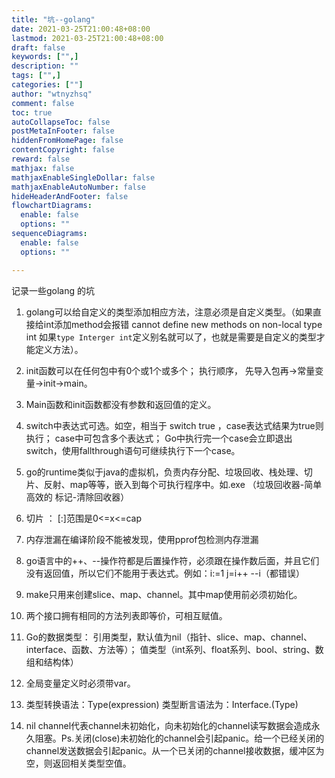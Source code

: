```yaml
---
title: "坑--golang"
date: 2021-03-25T21:00:48+08:00
lastmod: 2021-03-25T21:00:48+08:00
draft: false
keywords: ["",]
description: ""
tags: ["",]
categories: [""]
author: "wtnyzhsq"
comment: false
toc: true
autoCollapseToc: false
postMetaInFooter: false
hiddenFromHomePage: false
contentCopyright: false
reward: false
mathjax: false
mathjaxEnableSingleDollar: false
mathjaxEnableAutoNumber: false
hideHeaderAndFooter: false
flowchartDiagrams:
  enable: false
  options: ""
sequenceDiagrams: 
  enable: false
  options: ""

---
```


 记录一些golang 的坑

<!--more-->

1. golang可以给自定义的类型添加相应方法，注意必须是自定义类型。（如果直接给int添加method会报错 cannot define new methods on non-local type int  如果`type Interger int`定义别名就可以了，也就是需要是自定义的类型才能定义方法）。

   

2. init函数可以在任何包中有0个或1个或多个； 执行顺序， 先导入包再->常量变量->init->main。 

   

3. Main函数和init函数都没有参数和返回值的定义。

   

4. switch中表达式可选。如空，相当于 switch true ，case表达式结果为true则执行； case中可包含多个表达式； Go中执行完一个case会立即退出switch，使用fallthrough语句可继续执行下一个case。

   

5. go的runtime类似于java的虚拟机，负责内存分配、垃圾回收、栈处理、切片、反射、map等等，嵌入到每个可执行程序中。如.exe  （垃圾回收器-简单高效的  标记-清除回收器）

   

6. 切片 ： [:]范围是0<=x<=cap

   

7. 内存泄漏在编译阶段不能被发现，使用pprof包检测内存泄漏

   

8. go语言中的++、--操作符都是后置操作符，必须跟在操作数后面，并且它们没有返回值，所以它们不能用于表达式。例如：i:=1  j=i++  --i（都错误）

   

9. make只用来创建slice、map、channel。其中map使用前必须初始化。

   

10. 两个接口拥有相同的方法列表即等价，可相互赋值。

    

11. Go的数据类型：
    引用类型，默认值为nil（指针、slice、map、channel、interface、函数、方法等）；
    值类型（int系列、float系列、bool、string、数组和结构体）

    

12. 全局变量定义时必须带var。

    

13. 类型转换语法：Type(expression)   类型断言语法为：Interface.(Type)

    

14. nil channel代表channel未初始化，向未初始化的channel读写数据会造成永久阻塞。Ps.关闭(close)未初始化的channel会引起panic。给一个已经关闭的channel发送数据会引起panic。从一个已关闭的channel接收数据，缓冲区为空，则返回相关类型空值。